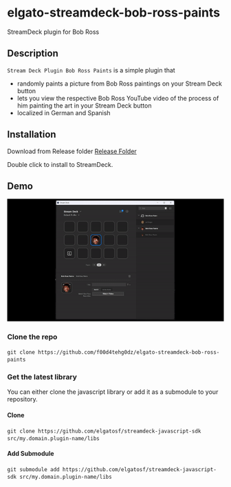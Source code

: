 # elgato-streamdeck-bob-ross-paints
 StreamDeck plugin for Bob Ross

## Description

`Stream Deck Plugin Bob Ross Paints` is a simple plugin that

- randomly paints a picture from Bob Ross paintings on your Stream Deck button
- lets you view the respective Bob Ross YouTube video of the process of him painting the art in your Stream Deck button
- localized in German and Spanish

## Installation

Download from Release folder [Release Folder](Release/com.f00d4tehg0dz.bobrosspaints.streamDeckPlugin)

Double click to install to StreamDeck.

## Demo

![](https://github.com/f00d4tehg0dz/elgato-streamdeck-bob-ross-paints/blob/main/screenshot/bob-ross-paints.gif?raw=true)

### Clone the repo

```git clone https://github.com/f00d4tehg0dz/elgato-streamdeck-bob-ross-paints```

### Get the latest library

You can either clone the javascript library or add it as a submodule to your repository.

#### Clone

```git clone https://github.com/elgatosf/streamdeck-javascript-sdk src/my.domain.plugin-name/libs```

#### Add Submodule

```git submodule add https://github.com/elgatosf/streamdeck-javascript-sdk src/my.domain.plugin-name/libs```
